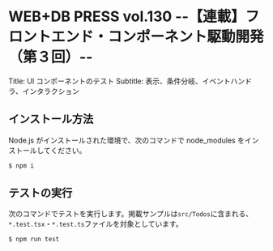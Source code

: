 # WEB+DB PRESS vol.130 --【連載】フロントエンド・コンポーネント駆動開発（第３回）--

Title: UI コンポーネントのテスト
Subtitle: 表示、条件分岐、イベントハンドラ、インタラクション

## インストール方法

Node.js がインストールされた環境で、次のコマンドで node_modules をインストールしてください。

```bash
$ npm i
```

## テストの実行

次のコマンドでテストを実行します。掲載サンプルは`src/Todos`に含まれる、`*.test.tsx`・`*.test.ts`ファイルを対象としています。

```bash
$ npm run test
```
